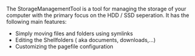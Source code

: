 The StorageManagementTool is a tool for managing the storage of your computer with the primary focus on the HDD / SSD seperation. It has the following main features:
* Simply moving files and folders using symlinks
* Editing the Shellfolders ( aka documents, downloads,...)
* Customizing the pagefile configuration

